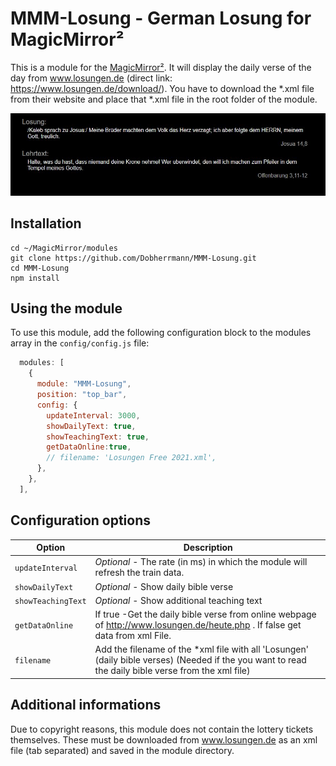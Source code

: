 # MMM-Losung - German Losung for MagicMirror²

This is a module for the [MagicMirror²](https://github.com/MichMich/MagicMirror/). It will display the daily verse of the day from  www.losungen.de (direct link: https://www.losungen.de/download/). You have to download the *.xml file from their website and place that *.xml file in the root folder of the module. 

![Exemple ](/Example.JPG)

## Installation

```shell
cd ~/MagicMirror/modules
git clone https://github.com/Dobherrmann/MMM-Losung.git
cd MMM-Losung
npm install
```

## Using the module

To use this module, add the following configuration block to the modules array in the `config/config.js` file:

```js
  modules: [
    {
      module: "MMM-Losung",
      position: "top_bar",
      config: {
        updateInterval: 3000,
        showDailyText: true,
        showTeachingText: true,
        getDataOnline:true,
        // filename: 'Losungen Free 2021.xml',
      },
    },
  ],
```
## Configuration options

| Option                | Description
|-----------------------|-----------
| `updateInterval` | *Optional* - The rate (in ms) in which the module will refresh the train data.
| `showDailyText` | *Optional* - Show daily bible verse
| `showTeachingText` |  *Optional* - Show additional teaching text
| `getDataOnline` | If true -Get the daily bible verse from online webpage of http://www.losungen.de/heute.php . If false get data from xml File.
| `filename` | Add the filename of the *xml file with all 'Losungen' (daily bible verses) (Needed if the you want to read the daily bible verse from the xml file)

## Additional informations 
Due to copyright reasons, this module does not contain the lottery tickets themselves. These must be downloaded from www.losungen.de as an xml file (tab separated) and saved in the module directory.
